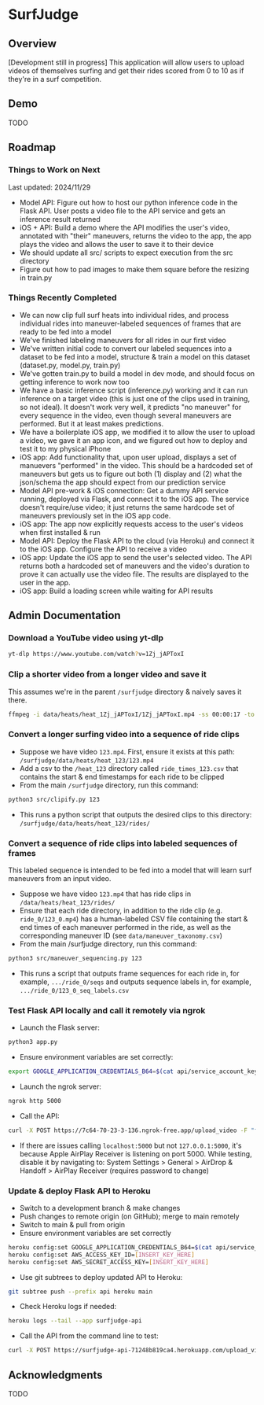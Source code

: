 # SurfJudge

## Overview

[Development still in progress] This application will allow users to upload videos of themselves surfing and get their rides scored from 0 to 10 as if they're in a surf competition.

## Demo

TODO

## Roadmap

### Things to Work on Next
Last updated: 2024/11/29
   - Model API: Figure out how to host our python inference code in the Flask API. User posts a video file to the API service and gets an inference result returned
   - iOS + API: Build a demo where the API modifies the user's video, annotated with "their" maneuvers, returns the video to the app, the app plays the video and allows the user to save it to their device 
   - We should update all src/ scripts to expect execution from the src directory
   - Figure out how to pad images to make them square before the resizing in train.py

### Things Recently Completed
   - We can now clip full surf heats into individual rides, and process individual rides into maneuver-labeled sequences of frames that are ready to be fed into a model
   - We've finished labeling maneuvers for all rides in our first video
   - We've written initial code to convert our labeled sequences into a dataset to be fed into a model, structure & train a model on this dataset (dataset.py, model.py, train.py)
   - We've gotten train.py to build a model in dev mode, and should focus on getting inference to work now too
   - We have a basic inference script (inference.py) working and it can run inference on a target video (this is just one of the clips used in training, so not ideal). It doesn't work very well, it predicts "no maneuver" for every sequence in the video, even though several maneuvers are performed. But it at least makes predictions.
   - We have a boilerplate iOS app, we modified it to allow the user to upload a video, we gave it an app icon, and we figured out how to deploy and test it to my physical iPhone
   - iOS app: Add functionality that, upon user upload, displays a set of manuevers "performed" in the video. This should be a hardcoded set of maneuvers but gets us to figure out both (1) display and (2) what the json/schema the app should expect from our prediction service
   - Model API pre-work & iOS connection: Get a dummy API service running, deployed via Flask, and connect it to the iOS app. The service doesn't require/use video; it just returns the same hardcode set of maneuvers previously set in the iOS app code.
   - iOS app: The app now explicitly requests access to the user's videos when first installed & run
   - Model API: Deploy the Flask API to the cloud (via Heroku) and connect it to the iOS app. Configure the API to receive a video
   - iOS app: Update the iOS app to send the user's selected video. The API returns both a hardcoded set of maneuvers and the video's duration to prove it can actually use the video file. The results are displayed to the user in the app.
   - iOS app: Build a loading screen while waiting for API results

## Admin Documentation

### Download a YouTube video using yt-dlp
```bash  
yt-dlp https://www.youtube.com/watch?v=1Zj_jAPToxI
```

### Clip a shorter video from a longer video and save it
This assumes we're in the parent `/surfjudge` directory & naively saves it there.
```bash  
ffmpeg -i data/heats/heat_1Zj_jAPToxI/1Zj_jAPToxI.mp4 -ss 00:00:17 -to 00:00:46 -c:v libx264 -c:a aac 1Zj_jAPToxI_1.mp4
```

### Convert a longer surfing video into a sequence of ride clips
   - Suppose we have video `123.mp4`. First, ensure it exists at this path: `/surfjudge/data/heats/heat_123/123.mp4`
   - Add a csv to the `/heat_123` directory called `ride_times_123.csv` that contains the start & end timestamps for each ride to be clipped
   - From the main `/surfjudge` directory, run this command:
```bash  
python3 src/clipify.py 123 
```
   - This runs a python script that outputs the desired clips to this directory: `/surfjudge/data/heats/heat_123/rides/`

### Convert a sequence of ride clips into labeled sequences of frames
This labeled sequence is intended to be fed into a model that will learn surf maneuvers from an input video.
   - Suppose we have video `123.mp4` that has ride clips in `/data/heats/heat_123/rides/`
   - Ensure that each ride directory, in addition to the ride clip (e.g. `ride_0/123_0.mp4`) has a human-labeled CSV file containing the start & end times of each maneuver performed in the ride, as well as the corresponding maneuver ID (see `data/maneuver_taxonomy.csv`)
   - From the main /surfjudge directory, run this command:
```bash
python3 src/maneuver_sequencing.py 123
```
 - This runs a script that outputs frame sequences for each ride in, for example, `.../ride_0/seqs` and outputs sequence labels in, for example, `.../ride_0/123_0_seq_labels.csv`

### Test Flask API locally and call it remotely via ngrok
   - Launch the Flask server:
```bash  
python3 app.py
```
   - Ensure environment variables are set correctly:
```bash  
export GOOGLE_APPLICATION_CREDENTIALS_B64=$(cat api/service_account_key.json.b64)
```
   - Launch the ngrok server:
```bash  
ngrok http 5000
```
   - Call the API:
```bash  
curl -X POST https://7c64-70-23-3-136.ngrok-free.app/upload_video -F "file=@tmp/IMG_1546.MOV"
```
   - If there are issues calling `localhost:5000` but not `127.0.0.1:5000`, it's because Apple AirPlay Receiver is listening on port 5000. While testing, disable it by navigating to: System Settings > General > AirDrop & Handoff > AirPlay Receiver (requires password to change)

### Update & deploy Flask API to Heroku
   - Switch to a development branch & make changes
   - Push changes to remote origin (on GitHub); merge to main remotely
   - Switch to main & pull from origin
   - Ensure environment variables are set correctly
```bash
heroku config:set GOOGLE_APPLICATION_CREDENTIALS_B64=$(cat api/service_account_key.json.b64)
heroku config:set AWS_ACCESS_KEY_ID=[INSERT_KEY_HERE]
heroku config:set AWS_SECRET_ACCESS_KEY=[INSERT_KEY_HERE]
```
   - Use git subtrees to deploy updated API to Heroku:
```bash
git subtree push --prefix api heroku main
```
   - Check Heroku logs if needed:
```bash
heroku logs --tail --app surfjudge-api
```
   - Call the API from the command line to test:
```bash
curl -X POST https://surfjudge-api-71248b819ca4.herokuapp.com/upload_video -F "file=@data/inference_vids/1Zj_jAPToxI_6_inf/1Zj_jAPToxI_6_inf.mp4"
```

## Acknowledgments

TODO
